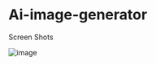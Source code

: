 # Ai-image-generator

Screen Shots

![image](https://github.com/Arthur071/Ai-image-generator/assets/117112407/788dc0e1-2a7b-46f4-9b22-3f8ab0f7c03d)

